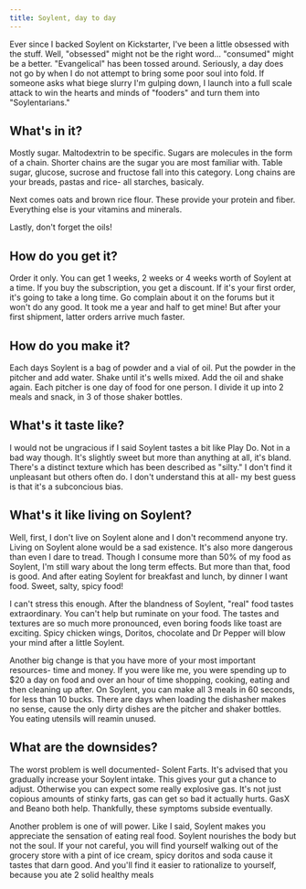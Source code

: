 ```yaml
---
title: Soylent, day to day
---
```


Ever since I backed Soylent on Kickstarter, I've been a little obsessed with the stuff. Well, "obsessed" might not be the right word... "consumed" might be a better. "Evangelical" has been tossed around. Seriously, a day does not go by when I do not attempt to bring some poor soul into fold. If someone asks what biege slurry I'm gulping down, I launch into a full scale attack to win the hearts and minds of "fooders" and turn them into "Soylentarians."

## What's in it?
Mostly sugar. Maltodextrin to be specific. Sugars are molecules in the form of a chain. Shorter chains are the sugar you are most familiar with. Table sugar, glucose, sucrose and fructose fall into this category. Long chains are your breads, pastas and rice- all starches, basicaly. 

Next comes oats and brown rice flour. These provide your protein and fiber. Everything else is your vitamins and minerals.

Lastly, don't forget the oils! 

## How do you get it?
Order it only. You can get 1 weeks, 2 weeks or 4 weeks worth of Soylent at a time. If you buy the subscription, you get a discount. If it's your first order, it's going to take a long time. Go complain about it on the forums but it won't do any good. It took me a year and half to get mine! But after your first shipment, latter orders arrive much faster.


## How do you make it?
Each days Soylent is a bag of powder and a vial of oil. Put the powder in the pitcher and add water. Shake until it's wells mixed. Add the oil and shake again. Each pitcher is one day of food for one person. I divide it up into 2 meals and snack, in 3 of those shaker bottles. 

## What's it taste like?
I would not be ungracious if I said Soylent tastes a bit like Play Do. Not in a bad way though. It's slightly sweet but more than anything at all, it's bland. There's a distinct texture which has been described as "silty." I don't find it unpleasant but others often do. I don't understand this at all- my best guess is that it's a subconcious bias.

## What's it like living on Soylent?
Well, first, I don't live on Soylent alone and I don't recommend anyone try. Living on Soylent alone would be a sad existence. It's also more dangerous than even I dare to tread. Though I consume more than 50% of my food as Soylent, I'm still wary about the long term effects. But more than that, food is good. And after eating Soylent for breakfast and lunch, by dinner I want food. Sweet, salty, spicy food!

I can't stress this enough. After the blandness of Soylent, "real" food tastes extraordinary. You can't help but ruminate on your food. The tastes and textures are so much more pronounced, even boring foods like toast are exciting. Spicy chicken wings, Doritos, chocolate and Dr Pepper will blow your mind after a little Soylent.

Another big change is that you have more of your most important resources- time and money. If you were like me, you were spending up to $20 a day on food and over an hour of time shopping, cooking, eating and then cleaning up after. On Soylent, you can make all 3 meals in 60 seconds, for less than 10 bucks. There are days when loading the dishasher makes no sense, cause the only dirty dishes are the pitcher and shaker bottles. You eating utensils will reamin unused. 

## What are the downsides?
The worst problem is well documented- Solent Farts. It's advised that you gradually increase your Soylent intake. This gives your gut a chance to adjust. Otherwise you can expect some really explosive gas. It's not just copious amounts of stinky farts, gas can get so bad it actually hurts. GasX and Beano both help. Thankfully, these symptoms subside eventually. 

Another problem is one of will power. Like I said, Soylent makes you appreciate the sensation of eating real food. Soylent nourishes the body but not the soul. If your not careful, you will find yourself walking out of the grocery store with a pint of ice cream, spicy doritos and soda cause it tastes that darn good. And you'll find it easier to rationalize to yourself, because you ate 2 solid healthy meals